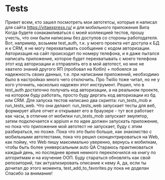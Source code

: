 # Tests
Привет всем, кто зашел посмотреть мои автотетсы, которые я написал для сайта https://vitaexpress.ru/ и для мобильного приложения Вита
Когда будете ознакамливаться с моей коллекцией тестов, прошу учесть, что они были написаны без доступов со стороны работодателя. Вот, например, возьмем test_auth, т.к. у моего проекта нет доступа к БД и к CRM, я не могу перехватывать сообщение с кодом авторизации. 
Авторизация на сайт происходит по номеру телефона, и я даже пытался написать приложение, которое будет перехватывать с моего телефона этот код авторизации и отправлять его в мой автотест, но мне не хватило знаний другого ЯП (пробовал на Kotlin) + побоялся за надежность своих данных, т.е. при написании приложений, необходимо было в настройках много чего отключить. Про Twilio тоже читал, но не у кого уточнить, насколько надежен этот инструмент. Решил, что в test_auth достаточно получать код авторизации, а на реальном проекте, на котором буду работать, просто буду дергать код авторизации из бд или CRM.
Для запуска тестов написано два скрипта: run_tests_mob и run_tests_web. Что они делают:
run_tests_web запускает тесты для веб, формирует allure отчет и открывает его в браузере - тут все работает как часы, в отличии от мобилки
run_tests_mob запускает эмулятор, затем подключается к appium и по идее должен запускать приложение, но пока что приложение мой автотест не запускает, буду с этим разбираться, но позже. Пока что это было больше, как знакомство с мобильными автотестами, пока что решил сконцентрироваться на Web, как пойму, что Web пишу максимально уверенно, вернусь к мобилкам, чтобы быть более универсальным auto QA
Стараюсь практиковаться каждый день, но последнее время немного переключился на книгу по алгоритмам и на изучение ООП. Буду стараться обновлять как свой репозиторий, так актуализировать описание к нему
А, да, если ты дочитал до этого момента, test_add_to_favorites.py пока не доделан
Спасибо за внимание!
